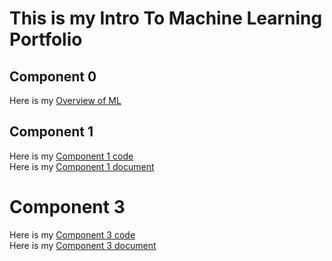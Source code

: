 # This is my Intro To Machine Learning Portfolio

## Component 0
Here is my [Overview of ML](/Component0/Overview_of_ML.pdf)  

## Component 1
Here is my [Component 1 code](/Component1/Assignment2.cpp)   
Here is my [Component 1 document](/Component1/Component_1.pdf)  


# Component 3
Here is my [Component 3 code](/Component3/LogReg.cpp)   
Here is my [Component 3 document](/Component3/Document.pdf)

